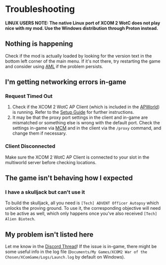 # Troubleshooting

**LINUX USERS NOTE: The native Linux port of XCOM 2 WotC does not play nice with my mod. Use the Windows distribution through Proton instead.**

## Nothing is happening

Check if the mod is actually loaded by looking for the version text in the bottom left corner of the main menu. If it's not there, try restarting the game and consider using [AML](https://github.com/X2CommunityCore/xcom2-launcher) if the problem persists.

## I'm getting networking errors in-game

### Request Timed Out

1. Check if the XCOM 2 WotC AP Client (which is included in the [APWorld](https://github.com/MaxReinstadler/X2WOTCArchipelago/releases)) is running. Refer to the [Setup Guide](https://github.com/MaxReinstadler/X2WOTCArchipelago/blob/main/worlds/x2wotc/docs/setup_en.md) for further instructions.
2. It may be that the proxy port settings in the client and in-game are mismatched or something else is wrong with the default port. Check the settings in-game via [MCM](https://steamcommunity.com/sharedfiles/filedetails/?id=667104300) and in the client via the `/proxy` command, and change them if necessary.

### Client Disconnected

Make sure the XCOM 2 WotC AP Client is connected to your slot in the multiworld server before checking locations.

## The game isn't behaving how I expected

### I have a skulljack but can't use it

To build the skulljack, all you need is `[Tech] ADVENT Officer Autopsy` which unlocks the proving ground. To use it, the corresponding objective will need to be active as well, which only happens once you've also received `[Tech] Alien Biotech`.

## My problem isn't listed here

Let me know in the [Discord Thread](https://discord.com/channels/731205301247803413/1037751568700805141)! If the issue is in-game, there might be some useful info in the log file (`Documents/My Games/XCOM2 War of the Chosen/XComGame/Logs/Launch.log` by default on Windows).
